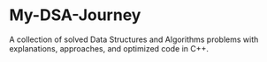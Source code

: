# My-DSA-Journey
A collection of solved Data Structures and Algorithms problems with explanations, approaches, and optimized code in C++.
